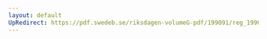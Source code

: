 ```yaml
---
layout: default
UpRedirect: https://pdf.swedeb.se/riksdagen-volumeG-pdf/199091/reg_199091/reg_199091_0463.pdf
---
```

